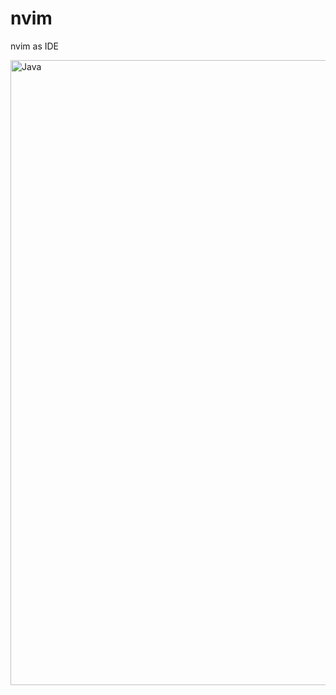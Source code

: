 # nvim

nvim as IDE

<img src="https://user-images.githubusercontent.com/47677499/103386760-23940e00-4adf-11eb-8389-18705106a5a8.png" align="center" alt="Java" width="1000px"/>
